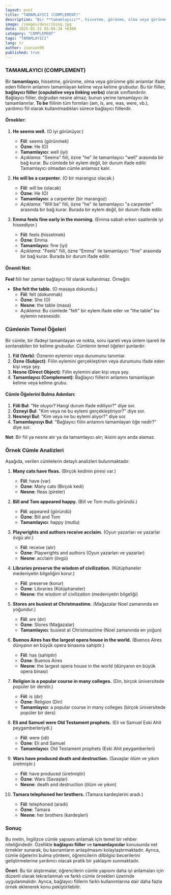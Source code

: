 ```yaml
---
layout: post
title: "TAMAMLAYICI (COMPLEMENT)"
description: "Bir **tamamlayıcı**, hissetme, görünme, olma veya görünme gibi anlamlar ifade eden fiillerin anlamını tamamlayan kelime veya kelime grubudur."
image: /images/describing.jpg
date: 2025-01-31 05:04:34 +0300
category: "COMPLEMENT" 
tags: "TAMAMLAYICI" 
lang: tr
author: isunion99
published: true
---
```



### **TAMAMLAYICI (COMPLEMENT)**
Bir **tamamlayıcı**, hissetme, görünme, olma veya görünme gibi anlamlar ifade eden fiillerin anlamını tamamlayan kelime veya kelime grubudur. Bu tür fiiller, **bağlayıcı fiiller (copulative veya linking verbs)** olarak sınıflandırılır. Bağlayıcı fiiller, doğrudan nesne almaz; bunun yerine tamamlayıcı ile tamamlanırlar. **To be** fiilinin tüm formları (am, is, are, was, were, vb.), yardımcı fiil olarak kullanılmadıkları sürece bağlayıcı fiillerdir.

#### Örnekler:
1. **He seems well.** (O iyi görünüyor.)  
   - **Fiil**: seems (görünmek)  
   - **Özne**: He (O)  
   - **Tamamlayıcı**: well (iyi)  
   - *Açıklama*: "Seems" fiili, özne "he" ile tamamlayıcı "well" arasında bir bağ kurar. Bu cümlede bir eylem değil, bir durum ifade edilir. Tamamlayıcı olmadan cümle anlamsız kalır.

2. **He will be a carpenter.** (O bir marangoz olacak.)  
   - **Fiil**: will be (olacak)  
   - **Özne**: He (O)  
   - **Tamamlayıcı**: a carpenter (bir marangoz)  
   - *Açıklama*: "Will be" fiili, özne "he" ile tamamlayıcı "a carpenter" arasında bir bağ kurar. Burada bir eylem değil, bir durum ifade edilir.

3. **Emma feels fine early in the morning.** (Emma sabah erken saatlerde iyi hissediyor.)  
   - **Fiil**: feels (hissetmek)  
   - **Özne**: Emma  
   - **Tamamlayıcı**: fine (iyi)  
   - *Açıklama*: "Feels" fiili, özne "Emma" ile tamamlayıcı "fine" arasında bir bağ kurar. Burada bir durum ifade edilir.

#### Önemli Not:
**Feel** fiili her zaman bağlayıcı fiil olarak kullanılmaz. Örneğin:
- **She felt the table.** (O masaya dokundu.)  
  - **Fiil**: felt (dokunmak)  
  - **Özne**: She (O)  
  - **Nesne**: the table (masa)  
  - *Açıklama*: Bu cümlede "felt" bir eylem ifade eder ve "the table" bu eylemin nesnesidir.



### **Cümlenin Temel Öğeleri**
Bir cümle, bir ifadeyi tamamlayan ve nokta, soru işareti veya ünlem işareti ile sonlanabilen bir kelime grubudur. Cümlenin temel öğeleri şunlardır:
1. **Fiil (Verb)**: Öznenin eylemini veya durumunu tanımlar.
2. **Özne (Subject)**: Fiilin eylemini gerçekleştiren veya durumunu ifade eden kişi veya şey.
3. **Nesne (Direct Object)**: Fiilin eylemini alan kişi veya şey.
4. **Tamamlayıcı (Complement)**: Bağlayıcı fiillerin anlamını tamamlayan kelime veya kelime grubu.

#### Cümle Öğelerini Bulma Adımları:
1. **Fiili Bul**: "Ne oluyor? Hangi durum ifade ediliyor?" diye sor.
2. **Özneyi Bul**: "Kim veya ne bu eylemi gerçekleştiriyor?" diye sor.
3. **Nesneyi Bul**: "Kim veya ne bu eylemi alıyor?" diye sor.
4. **Tamamlayıcıyı Bul**: "Bağlayıcı fiilin anlamını tamamlayan öğe nedir?" diye sor.

**Not**: Bir fiil ya nesne alır ya da tamamlayıcı alır; ikisini aynı anda alamaz.



### **Örnek Cümle Analizleri**
Aşağıda, verilen cümlelerin detaylı analizleri bulunmaktadır:

1. **Many cats have fleas.** (Birçok kedinin piresi var.)  
   - **Fiil**: have (var)  
   - **Özne**: Many cats (Birçok kedi)  
   - **Nesne**: fleas (pireler)  

2. **Bill and Tom appeared happy.** (Bill ve Tom mutlu göründü.)  
   - **Fiil**: appeared (göründü)  
   - **Özne**: Bill and Tom  
   - **Tamamlayıcı**: happy (mutlu)  

3. **Playwrights and authors receive acclaim.** (Oyun yazarları ve yazarlar övgü alır.)  
   - **Fiil**: receive (alır)  
   - **Özne**: Playwrights and authors (Oyun yazarları ve yazarlar)  
   - **Nesne**: acclaim (övgü)  

4. **Libraries preserve the wisdom of civilization.** (Kütüphaneler medeniyetin bilgeliğini korur.)  
   - **Fiil**: preserve (korur)  
   - **Özne**: Libraries (Kütüphaneler)  
   - **Nesne**: the wisdom of civilization (medeniyetin bilgeliği)  

5. **Stores are busiest at Christmastime.** (Mağazalar Noel zamanında en yoğundur.)  
   - **Fiil**: are (dır)  
   - **Özne**: Stores (Mağazalar)  
   - **Tamamlayıcı**: busiest at Christmastime (Noel zamanında en yoğun)  

6. **Buenos Aires has the largest opera house in the world.** (Buenos Aires dünyanın en büyük opera binasına sahiptir.)  
   - **Fiil**: has (sahiptir)  
   - **Özne**: Buenos Aires  
   - **Nesne**: the largest opera house in the world (dünyanın en büyük opera binası)  

7. **Religion is a popular course in many colleges.** (Din, birçok üniversitede popüler bir derstir.)  
   - **Fiil**: is (dır)  
   - **Özne**: Religion (Din)  
   - **Tamamlayıcı**: a popular course in many colleges (birçok üniversitede popüler bir ders)  

8. **Eli and Samuel were Old Testament prophets.** (Eli ve Samuel Eski Ahit peygamberleriydi.)  
   - **Fiil**: were (idi)  
   - **Özne**: Eli and Samuel  
   - **Tamamlayıcı**: Old Testament prophets (Eski Ahit peygamberleri)  

9. **Wars have produced death and destruction.** (Savaşlar ölüm ve yıkım üretmiştir.)  
   - **Fiil**: have produced (üretmiştir)  
   - **Özne**: Wars (Savaşlar)  
   - **Nesne**: death and destruction (ölüm ve yıkım)  

10. **Tamara telephoned her brothers.** (Tamara kardeşlerini aradı.)  
    - **Fiil**: telephoned (aradı)  
    - **Özne**: Tamara  
    - **Nesne**: her brothers (kardeşleri)  



### **Sonuç**
Bu metin, İngilizce cümle yapısını anlamak için temel bir rehber niteliğindedir. Özellikle **bağlayıcı fiiller** ve **tamamlayıcılar** konusunda net örnekler sunarak, bu kavramların anlaşılmasını kolaylaştırmaktadır. Ayrıca, cümle öğelerini bulma yöntemi, öğrencilerin dilbilgisi becerilerini geliştirmelerine yardımcı olacak pratik bir yaklaşım sunmaktadır.

**Öneri**: Bu tür alıştırmalar, öğrencilerin cümle yapısını daha iyi anlamaları için düzenli olarak tekrarlanmalı ve farklı cümle örnekleri üzerinde uygulanmalıdır. Ayrıca, bağlayıcı fiillerin farklı kullanımlarına dair daha fazla örnek eklenerek konu pekiştirilebilir.

 


